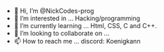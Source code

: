 - 👋 Hi, I’m @NickCodes-prog 
- 👀 I’m interested in ... Hacking/programming
- 🌱 I’m currently learning ... Html, CSS, C and C++.
- 💞️ I’m looking to collaborate on ...
- 📫 How to reach me ... discord: Koenigkann
